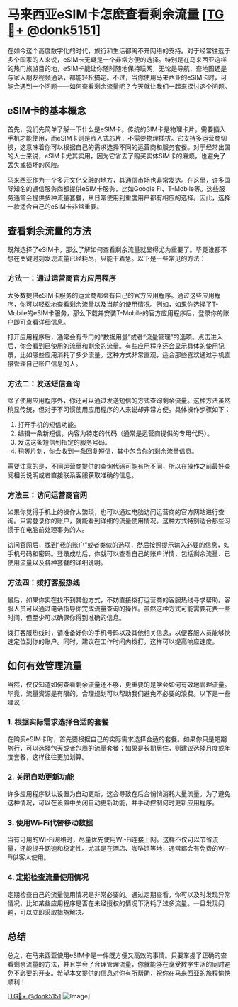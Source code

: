 # 马来西亚eSIM卡怎麽查看剩余流量 [[TG💪+ @donk5151](https://t.me/s/donk5151)]

在如今这个高度数字化的时代，旅行和生活都离不开网络的支持。对于经常往返于多个国家的人来说，eSIM卡无疑是一个非常方便的选择。特别是在马来西亚这样的热门旅游目的地，eSIM卡能让你随时随地保持联网，无论是导航、查地图还是与家人朋友视频通话，都能轻松搞定。不过，当你使用马来西亚的eSIM卡时，可能会遇到一个问题——如何查看剩余流量呢？今天就让我们一起来探讨这个问题。

## eSIM卡的基本概念

首先，我们先简单了解一下什么是eSIM卡。传统的SIM卡是物理卡片，需要插入手机才能使用，而eSIM卡则是嵌入式芯片，不需要物理插拔。它支持多运营商切换，这意味着你可以根据自己的需求选择不同的运营商和服务套餐。对于经常出国的人士来说，eSIM卡尤其实用，因为它省去了购买实体SIM卡的麻烦，也避免了丢失或损坏的风险。

马来西亚作为一个多元文化交融的地方，其通信市场也非常发达。在这里，许多国际知名的通信服务商都提供eSIM卡服务，比如Google Fi、T-Mobile等。这些服务通常会提供多种流量套餐，从日常使用到重度用户都有相应的选择。因此，选择一款适合自己的eSIM卡非常重要。

## 查看剩余流量的方法

既然选择了eSIM卡，那么了解如何查看剩余流量就显得尤为重要了。毕竟谁都不想在关键时刻发现流量已经耗尽，只能干着急。以下是一些常见的方法：

### 方法一：通过运营商官方应用程序

大多数提供eSIM卡服务的运营商都会有自己的官方应用程序。通过这些应用程序，你可以轻松地查看剩余流量以及当前的使用情况。例如，如果你选择了T-Mobile的eSIM卡服务，那么下载并安装T-Mobile的官方应用程序后，登录你的账户即可查看详细信息。

打开应用程序后，通常会有专门的“数据用量”或者“流量管理”的选项。点击进入后，你会看到已使用的流量和剩余的流量。有些应用程序还会显示具体的使用记录，比如哪些应用消耗了多少流量。这种方式非常直观，适合那些喜欢通过手机直接管理自己账户信息的人。

### 方法二：发送短信查询

除了使用应用程序外，你还可以通过发送短信的方式查询剩余流量。这种方法虽然稍显传统，但对于不习惯使用应用程序的人来说却非常方便。具体操作步骤如下：

1. 打开手机的短信功能。
2. 编辑一条新短信，内容为特定的代码（通常是运营商提供的专用代码）。
3. 发送这条短信到指定的服务号码。
4. 稍等片刻，你会收到一条回复短信，其中包含你的剩余流量信息。

需要注意的是，不同运营商提供的查询代码可能有所不同，所以在操作之前最好查阅相关说明或者直接联系客服获取准确的信息。

### 方法三：访问运营商官网

如果你觉得手机上的操作太繁琐，也可以通过电脑访问运营商的官方网站进行查询。只需登录你的账户，就能看到详细的流量使用情况。这种方式特别适合那些习惯于在电脑前处理事务的人。

访问官网后，找到“我的账户”或者类似的选项，然后按照提示输入必要的信息，如手机号码和密码。登录成功后，你就可以查看自己的账户详情，包括剩余流量、已使用流量以及各种套餐的详细说明。

### 方法四：拨打客服热线

最后，如果你实在找不到其他方式，不妨直接拨打运营商的客服热线寻求帮助。客服人员可以通过电话指导你完成流量查询的操作。虽然这种方式可能需要花费一些时间，但至少可以确保你得到准确的信息。

拨打客服热线时，请准备好你的手机号码以及其他相关信息，以便客服人员能够快速定位到你的账户。同时，建议在工作时间内拨打，这样可以提高响应速度。

## 如何有效管理流量

当然，仅仅知道如何查看剩余流量还不够，更重要的是学会如何有效地管理流量。毕竟，流量资源是有限的，合理规划可以帮助我们避免不必要的浪费。以下是一些建议：

### 1. 根据实际需求选择合适的套餐

在购买eSIM卡时，首先要根据自己的实际需求选择合适的套餐。如果你只是短期旅行，可以选择包天或者包周的流量套餐；如果是长期居住，则建议选择月度或年度套餐，这样往往更加划算。

### 2. 关闭自动更新功能

许多应用程序默认设置为自动更新，这会导致在后台悄悄消耗大量流量。为了避免这种情况，可以在设置中关闭自动更新功能，并手动控制何时更新应用程序。

### 3. 使用Wi-Fi代替移动数据

当有可用的Wi-Fi网络时，尽量优先使用Wi-Fi连接上网。这样不仅可以节省流量，还能提升网速和稳定性。尤其是在酒店、咖啡馆等地，通常都会有免费的Wi-Fi供客人使用。

### 4. 定期检查流量使用情况

定期检查自己的流量使用情况是非常必要的。通过定期查看，你可以及时发现异常情况，比如某些应用程序是否在未经授权的情况下消耗了过多流量。一旦发现问题，可以立即采取措施解决。

## 总结

总之，在马来西亚使用eSIM卡是一件既方便又高效的事情。只要掌握了正确的查看剩余流量的方法，并且学会了合理管理流量，你就能够在享受数字生活的同时避免不必要的开支。希望本文提供的信息对你有所帮助，祝你在马来西亚的旅程愉快顺利！

[[TG💪+ @donk5151](https://t.me/s/donk5151) ![Image](https://i.postimg.cc/rwNCRYN7/Snipaste-2025-04-30-17-27-05.png)]